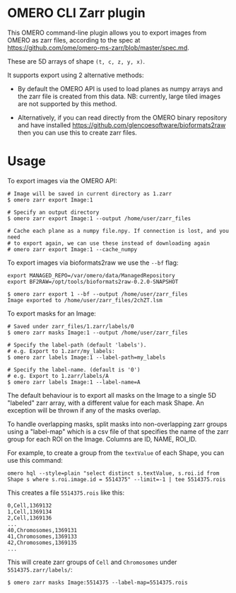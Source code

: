 OMERO CLI Zarr plugin
=====================

This OMERO command-line plugin allows you to export images from
OMERO as zarr files, according to the spec at 
https://github.com/ome/omero-ms-zarr/blob/master/spec.md.

These are 5D arrays of shape `(t, c, z, y, x)`.

It supports export using 2 alternative methods:

- By default the OMERO API is used to load planes as numpy arrays
  and the zarr file is created from this data. NB: currently, large
  tiled images are not supported by this method.

- Alternatively, if you can read directly from the OMERO binary
  repository and have installed https://github.com/glencoesoftware/bioformats2raw
  then you can use this to create zarr files.


# Usage

To export images via the OMERO API:

```
# Image will be saved in current directory as 1.zarr
$ omero zarr export Image:1

# Specify an output directory
$ omero zarr export Image:1 --output /home/user/zarr_files

# Cache each plane as a numpy file.npy. If connection is lost, and you need
# to export again, we can use these instead of downloading again
# omero zarr export Image:1 --cache_numpy

```

To export images via bioformats2raw we use the ```--bf``` flag:

```
export MANAGED_REPO=/var/omero/data/ManagedRepository
export BF2RAW=/opt/tools/bioformats2raw-0.2.0-SNAPSHOT

$ omero zarr export 1 --bf --output /home/user/zarr_files
Image exported to /home/user/zarr_files/2chZT.lsm
```

To export masks for an Image:

```
# Saved under zarr_files/1.zarr/labels/0
$ omero zarr masks Image:1 --output /home/user/zarr_files

# Specify the label-path (default 'labels').
# e.g. Export to 1.zarr/my_labels:
$ omero zarr labels Image:1 --label-path=my_labels

# Specify the label-name. (default is '0')
# e.g. Export to 1.zarr/labels/A
$ omero zarr labels Image:1 --label-name=A
```

The default behaviour is to export all masks on the Image to a single 5D
"labeled" zarr array, with a different value for each mask Shape.
An exception will be thrown if any of the masks overlap.

To handle overlapping masks, split masks into non-overlapping zarr groups
using a "label-map" which is a csv file of that specifies the name of
the zarr group for each ROI on the Image. Columns are ID, NAME, ROI_ID.

For example, to create a group from the `textValue` of each Shape,
you can use this command:

```
omero hql --style=plain "select distinct s.textValue, s.roi.id from Shape s where s.roi.image.id = 5514375" --limit=-1 | tee 5514375.rois
```

This creates a file `5514375.rois` like this:

```
0,Cell,1369132
1,Cell,1369134
2,Cell,1369136
...
40,Chromosomes,1369131
41,Chromosomes,1369133
42,Chromosomes,1369135
...
```

This will create zarr groups of `Cell` and `Chromosomes` under `5514375.zarr/labels/`:

```
$ omero zarr masks Image:5514375 --label-map=5514375.rois
```
